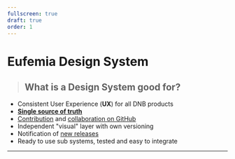 ```yaml
---
fullscreen: true
draft: true
order: 1
---
```


<Intro>

# Eufemia Design System

> ## What is a Design System good for?

- Consistent User Experience (**UX**) for all DNB products
- [**Single source of truth**](https://www.npmjs.com/package/dnb-ui-lib)
- [Contribution](!/uilib/development) and [collaboration on GitHub](https://github.com/dnbexperience/eufemia)
- Independent "visual" layer with own versioning
- Notification of [new releases](!/uilib/usage#the-eufemia-repository)
- Ready to use sub systems, tested and easy to integrate

---

<IntroFooter href="/uilib/intro/02-common-patterns" text="Next - Common Design Patterns" />

</Intro>
